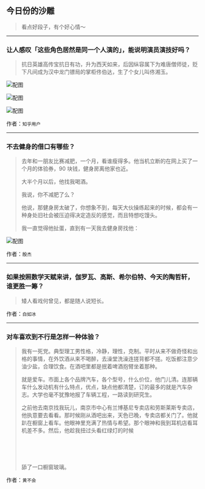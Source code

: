 ## 今日份的沙雕

> 看点好段子，有个好心情～


 
---

### 让人感叹「这些角色居然是同一个人演的」，能说明演员演技好吗？

> 抗日英雄高传宝抗日有功，升为西天如来，后因纵容属下为难唐僧师徒，贬下凡间成为汉中龙门镖局的掌柜佟伯达，生了个女儿叫佟湘玉。



![配图](http://pic2.zhimg.com/70/12196bea608ab1d6ff42a999ee56f26d_b.jpg)



![配图](http://pic3.zhimg.com/70/3784134ee671b2ac6e0ac8f49a12a326_b.jpg)



![配图](http://pic2.zhimg.com/70/d5a2185de2c5e36fb805eb4e39ae8159_b.jpg)


作者：`知乎用户`

---

### 不去健身的借口有哪些？

> 去年和一朋友比赛减肥，一个月，看谁瘦得多。他当机立断的在网上买了一个月的体验券，90 块钱，健身房离他家也近。
> 
> 大半个月以后，他找我喝酒。
> 
> 我说，你不减肥了么？
> 
> 他说，那健身房太破了，你想象不到，每天大伙操练起来的时候，都会有一种身处旧社会被压迫得决定造反的感觉，而且特想吃馒头。
> 
> 我一直觉得他扯蛋，直到有一天我去健身房找他：



![配图](http://pic2.zhimg.com/70/dc8796b0d75ad011d8d19ecb6a9c0da9_b.jpg)


作者：`殷杰`

---

### 如果按照数学天赋来讲，伽罗瓦、高斯、希尔伯特、今天的陶哲轩，谁更胜一筹？

> 矮人看戏何曾见，都是随人说短长。


作者：`白如冰`

---

### 对车喜欢到不行是怎样一种体验？

> 我有一死党。典型理工男性格，冷静，理性，克制。平时从来不做奇怪和出格的事情，在外饮酒从来不喝醉，去澡堂洗澡连搓背都不搓。吃饭都注意少油少盐，合理饮食。在酒吧里都是抿着啤酒抱臂坐着那种。
> 
> 就是爱车。市面上各个品牌汽车，各个型号，什么价位，他门儿清。连那辆车什么发动机有什么特点，优点，缺点他都清楚，订的最多的就是汽车杂志。大学也毫不犹豫地报了车辆工程，一路读到研究生。
> 
> 之前他去南京找我玩儿，南京市中心有兰博基尼专卖店和劳斯莱斯专卖店，他执意要去看看。那时候刚从酒吧出来，天色已晚，专卖店都关门了。他就趴在橱窗上看车。他眼神里充满了热情与希望。那个眼神和我到耳机店看耳机差不多。然后，他趁我扭过头看红绿灯的时候
> 
>  
> 
>  
> 
> 舔了一口橱窗玻璃。


作者：`黄不会`
